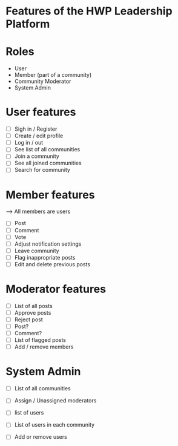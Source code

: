 # Features of the HWP Leadership Platform 

# Roles
- User
- Member (part of a community)
- Community Moderator
- System Admin 

# User features
- [ ] Sigh in / Register
- [ ] Create / edit profile
- [ ] Log in / out
- [ ] See list of all communities
- [ ] Join a community
- [ ] See all joined communities
- [ ] Search for community

# Member features 
--> All members are users
- [ ] Post
- [ ] Comment
- [ ] Vote
- [ ] Adjust notification settings 
- [ ] Leave community
- [ ] Flag inappropriate posts
- [ ] Edit and delete previous posts

# Moderator features
- [ ] List of all posts
- [ ] Approve posts
- [ ] Reject post
- [ ] Post?
- [ ] Comment?
- [ ] List of flagged posts
- [ ] Add / remove members

# System Admin
- [ ] List of all communities
- [ ] Assign / Unassigned moderators
- [ ] list of users
- [ ] List of users in each community
- [ ] Add or remove users 

